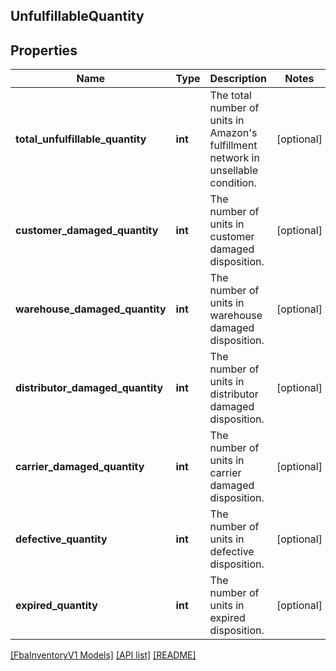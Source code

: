 ## UnfulfillableQuantity

## Properties

Name | Type | Description | Notes
------------ | ------------- | ------------- | -------------
**total_unfulfillable_quantity** | **int** | The total number of units in Amazon's fulfillment network in unsellable condition. | [optional]
**customer_damaged_quantity** | **int** | The number of units in customer damaged disposition. | [optional]
**warehouse_damaged_quantity** | **int** | The number of units in warehouse damaged disposition. | [optional]
**distributor_damaged_quantity** | **int** | The number of units in distributor damaged disposition. | [optional]
**carrier_damaged_quantity** | **int** | The number of units in carrier damaged disposition. | [optional]
**defective_quantity** | **int** | The number of units in defective disposition. | [optional]
**expired_quantity** | **int** | The number of units in expired disposition. | [optional]

[[FbaInventoryV1 Models]](../) [[API list]](../../Api) [[README]](../../../README.md)
